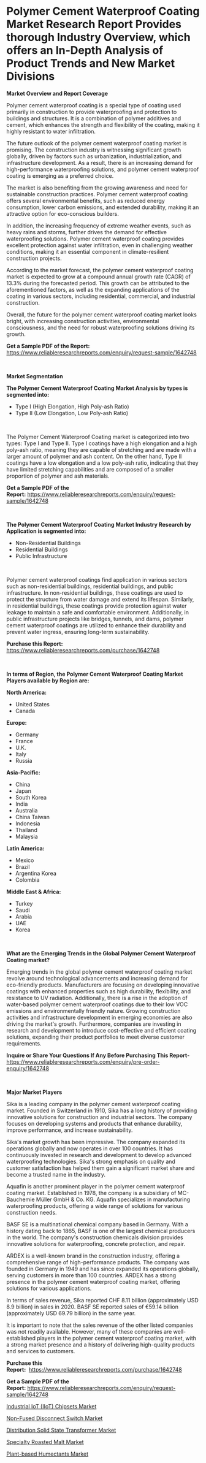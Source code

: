 <p><h1>Polymer Cement Waterproof Coating Market Research Report Provides thorough Industry Overview, which offers an In-Depth Analysis of Product Trends and New Market Divisions</h1></p><p><strong>Market Overview and Report Coverage</strong></p>
<p><p>Polymer cement waterproof coating is a special type of coating used primarily in construction to provide waterproofing and protection to buildings and structures. It is a combination of polymer additives and cement, which enhances the strength and flexibility of the coating, making it highly resistant to water infiltration.</p><p>The future outlook of the polymer cement waterproof coating market is promising. The construction industry is witnessing significant growth globally, driven by factors such as urbanization, industrialization, and infrastructure development. As a result, there is an increasing demand for high-performance waterproofing solutions, and polymer cement waterproof coating is emerging as a preferred choice.</p><p>The market is also benefiting from the growing awareness and need for sustainable construction practices. Polymer cement waterproof coating offers several environmental benefits, such as reduced energy consumption, lower carbon emissions, and extended durability, making it an attractive option for eco-conscious builders.</p><p>In addition, the increasing frequency of extreme weather events, such as heavy rains and storms, further drives the demand for effective waterproofing solutions. Polymer cement waterproof coating provides excellent protection against water infiltration, even in challenging weather conditions, making it an essential component in climate-resilient construction projects.</p><p>According to the market forecast, the polymer cement waterproof coating market is expected to grow at a compound annual growth rate (CAGR) of 13.3% during the forecasted period. This growth can be attributed to the aforementioned factors, as well as the expanding applications of the coating in various sectors, including residential, commercial, and industrial construction.</p><p>Overall, the future for the polymer cement waterproof coating market looks bright, with increasing construction activities, environmental consciousness, and the need for robust waterproofing solutions driving its growth.</p></p>
<p><strong>Get a Sample PDF of the Report:</strong> <a href="https://www.reliableresearchreports.com/enquiry/request-sample/1642748">https://www.reliableresearchreports.com/enquiry/request-sample/1642748</a></p>
<p>&nbsp;</p>
<p><strong>Market Segmentation</strong></p>
<p><strong>The Polymer Cement Waterproof Coating Market Analysis by types is segmented into:</strong></p>
<p><ul><li>Type I (High Elongation, High Poly-ash Ratio)</li><li>Type II (Low Elongation, Low Poly-ash Ratio)</li></ul></p>
<p>&nbsp;</p>
<p><p>The Polymer Cement Waterproof Coating market is categorized into two types: Type I and Type II. Type I coatings have a high elongation and a high poly-ash ratio, meaning they are capable of stretching and are made with a larger amount of polymer and ash content. On the other hand, Type II coatings have a low elongation and a low poly-ash ratio, indicating that they have limited stretching capabilities and are composed of a smaller proportion of polymer and ash materials.</p></p>
<p><strong>Get a Sample PDF of the Report:</strong>&nbsp;<a href="https://www.reliableresearchreports.com/enquiry/request-sample/1642748">https://www.reliableresearchreports.com/enquiry/request-sample/1642748</a></p>
<p>&nbsp;</p>
<p><strong>The Polymer Cement Waterproof Coating Market Industry Research by Application is segmented into:</strong></p>
<p><ul><li>Non-Residential Buildings</li><li>Residential Buildings</li><li>Public Infrastructure</li></ul></p>
<p>&nbsp;</p>
<p><p>Polymer cement waterproof coatings find application in various sectors such as non-residential buildings, residential buildings, and public infrastructure. In non-residential buildings, these coatings are used to protect the structure from water damage and extend its lifespan. Similarly, in residential buildings, these coatings provide protection against water leakage to maintain a safe and comfortable environment. Additionally, in public infrastructure projects like bridges, tunnels, and dams, polymer cement waterproof coatings are utilized to enhance their durability and prevent water ingress, ensuring long-term sustainability.</p></p>
<p><strong>Purchase this Report:</strong>&nbsp; <a href="https://www.reliableresearchreports.com/purchase/1642748">https://www.reliableresearchreports.com/purchase/1642748</a></p>
<p>&nbsp;</p>
<p><strong>In terms of Region, the Polymer Cement Waterproof Coating Market Players available by Region are:</strong></p>
<p>
    <p> <strong> North America: </strong>
        <ul>
            <li>United States</li>
            <li>Canada</li>
        </ul>
        </p> 
    <p> <strong> Europe: </strong>
        <ul>
            <li>Germany</li>
            <li>France</li>
            <li>U.K.</li>
            <li>Italy</li>
            <li>Russia</li>
        </ul>
        </p> 
    <p> <strong> Asia-Pacific: </strong>
        <ul>
            <li>China</li>
            <li>Japan</li>
            <li>South Korea</li>
            <li>India</li>
            <li>Australia</li>
            <li>China Taiwan</li>
            <li>Indonesia</li>
            <li>Thailand</li>
            <li>Malaysia</li>
        </ul>
        </p> 
    <p> <strong> Latin America: </strong>
        <ul>
            <li>Mexico</li>
            <li>Brazil</li>
            <li>Argentina Korea</li>
            <li>Colombia</li>
        </ul>
        </p> 
    <p> <strong> Middle East & Africa: </strong>
        <ul>
            <li>Turkey</li>
            <li>Saudi</li>
            <li>Arabia</li>
            <li>UAE</li>
            <li>Korea</li>
        </ul>
    </p>
    </p>
<p>&nbsp;</p>
<p><strong>What are the Emerging Trends in the Global Polymer Cement Waterproof Coating market?</strong></p>
<p><p>Emerging trends in the global polymer cement waterproof coating market revolve around technological advancements and increasing demand for eco-friendly products. Manufacturers are focusing on developing innovative coatings with enhanced properties such as high durability, flexibility, and resistance to UV radiation. Additionally, there is a rise in the adoption of water-based polymer cement waterproof coatings due to their low VOC emissions and environmentally friendly nature. Growing construction activities and infrastructure development in emerging economies are also driving the market's growth. Furthermore, companies are investing in research and development to introduce cost-effective and efficient coating solutions, expanding their product portfolios to meet diverse customer requirements.</p></p>
<p><strong>Inquire or Share Your Questions If Any Before Purchasing This Report</strong>- <a href="https://www.reliableresearchreports.com/enquiry/pre-order-enquiry/1642748">https://www.reliableresearchreports.com/enquiry/pre-order-enquiry/1642748</a></p>
<p>&nbsp;</p>
<p><strong>Major Market Players</strong></p>
<p><p>Sika is a leading company in the polymer cement waterproof coating market. Founded in Switzerland in 1910, Sika has a long history of providing innovative solutions for construction and industrial sectors. The company focuses on developing systems and products that enhance durability, improve performance, and increase sustainability.</p><p>Sika's market growth has been impressive. The company expanded its operations globally and now operates in over 100 countries. It has continuously invested in research and development to develop advanced waterproofing technologies. Sika's strong emphasis on quality and customer satisfaction has helped them gain a significant market share and become a trusted name in the industry.</p><p>Aquafin is another prominent player in the polymer cement waterproof coating market. Established in 1978, the company is a subsidiary of MC-Bauchemie Müller GmbH & Co. KG. Aquafin specializes in manufacturing waterproofing products, offering a wide range of solutions for various construction needs.</p><p>BASF SE is a multinational chemical company based in Germany. With a history dating back to 1865, BASF is one of the largest chemical producers in the world. The company's construction chemicals division provides innovative solutions for waterproofing, concrete protection, and repair.</p><p>ARDEX is a well-known brand in the construction industry, offering a comprehensive range of high-performance products. The company was founded in Germany in 1949 and has since expanded its operations globally, serving customers in more than 100 countries. ARDEX has a strong presence in the polymer cement waterproof coating market, offering solutions for various applications.</p><p>In terms of sales revenue, Sika reported CHF 8.11 billion (approximately USD 8.9 billion) in sales in 2020. BASF SE reported sales of €59.14 billion (approximately USD 69.79 billion) in the same year.</p><p>It is important to note that the sales revenue of the other listed companies was not readily available. However, many of these companies are well-established players in the polymer cement waterproof coating market, with a strong market presence and a history of delivering high-quality products and services to customers.</p></p>
<p><strong>Purchase this Report:</strong>&nbsp;&nbsp;<a href="https://www.reliableresearchreports.com/purchase/1642748">https://www.reliableresearchreports.com/purchase/1642748</a></p>
<p></p>
<p><strong>Get a Sample PDF of the Report:</strong>&nbsp;<a href="https://www.reliableresearchreports.com/enquiry/request-sample/1642748">https://www.reliableresearchreports.com/enquiry/request-sample/1642748</a></p>
<p><p><a href="https://medium.com/@donnakelly19891/industrial-iot-iiot-chipsets-market-comprehensive-assessment-by-type-application-and-geography-73bef2eebe07">Industrial IoT (IIoT) Chipsets Market</a></p><p><a href="https://medium.com/@laurenglover76/non-fused-disconnect-switch-market-trends-forecast-and-competitive-analysis-to-2030-3da534dcff52">Non-Fused Disconnect Switch Market</a></p><p><a href="https://medium.com/@bernadetteball666/distribution-solid-state-transformer-market-size-market-outlook-and-market-forecast-2023-to-2030-47f57befc84f">Distribution Solid State Transformer Market</a></p><p><a href="https://medium.com/@barttrantow2023/analyzing-specialty-roasted-malt-market-global-industry-perspective-and-forecast-2023-to-2030-06112ee0a9b3">Specialty Roasted Malt Market</a></p><p><a href="https://medium.com/@deronwisoky1977/plant-based-humectants-nbsp-market-focuses-on-market-share-size-and-projected-forecast-till-2030-67ca5f3a37db">Plant-based Humectants Market</a></p></p>